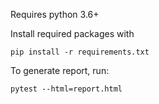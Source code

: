 Requires python 3.6+

Install required packages with

`pip install -r requirements.txt`

To generate report, run:

`pytest --html=report.html`
